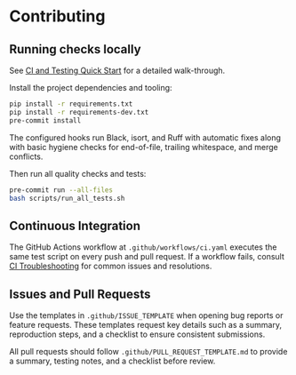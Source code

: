 # Contributing

## Running checks locally

See [CI and Testing Quick Start](docs/ci.md) for a detailed walk-through.

Install the project dependencies and tooling:

```bash
pip install -r requirements.txt
pip install -r requirements-dev.txt
pre-commit install
```

The configured hooks run Black, isort, and Ruff with automatic fixes along
with basic hygiene checks for end-of-file, trailing whitespace, and merge
conflicts.

Then run all quality checks and tests:

```bash
pre-commit run --all-files
bash scripts/run_all_tests.sh
```

## Continuous Integration

The GitHub Actions workflow at `.github/workflows/ci.yaml` executes the same test script on every push and pull request.
If a workflow fails, consult [CI Troubleshooting](docs/ci-troubleshooting.md) for common issues and resolutions.

## Issues and Pull Requests

Use the templates in `.github/ISSUE_TEMPLATE` when opening bug reports or feature requests. These templates request key details such as a summary, reproduction steps, and a checklist to ensure consistent submissions.

All pull requests should follow `.github/PULL_REQUEST_TEMPLATE.md` to provide a summary, testing notes, and a checklist before review.
